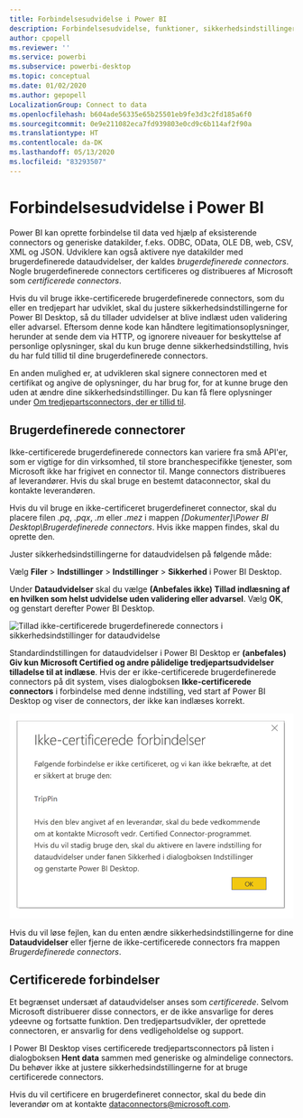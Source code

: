 ```yaml
---
title: Forbindelsesudvidelse i Power BI
description: Forbindelsesudvidelse, funktioner, sikkerhedsindstillinger og certificerede forbindelser
author: cpopell
ms.reviewer: ''
ms.service: powerbi
ms.subservice: powerbi-desktop
ms.topic: conceptual
ms.date: 01/02/2020
ms.author: gepopell
LocalizationGroup: Connect to data
ms.openlocfilehash: b604ade56335e65b25501eb9fe3d3c2fd185a6f0
ms.sourcegitcommit: 0e9e211082eca7fd939803e0cd9c6b114af2f90a
ms.translationtype: HT
ms.contentlocale: da-DK
ms.lasthandoff: 05/13/2020
ms.locfileid: "83293507"
---
```

# <a name="connector-extensibility-in-power-bi"></a>Forbindelsesudvidelse i Power BI

Power BI kan oprette forbindelse til data ved hjælp af eksisterende connectors og generiske datakilder, f.eks. ODBC, OData, OLE DB, web, CSV, XML og JSON. Udviklere kan også aktivere nye datakilder med brugerdefinerede dataudvidelser, der kaldes *brugerdefinerede connectors*. Nogle brugerdefinerede connectors certificeres og distribueres af Microsoft som *certificerede connectors*.

Hvis du vil bruge ikke-certificerede brugerdefinerede connectors, som du eller en tredjepart har udviklet, skal du justere sikkerhedsindstillingerne for Power BI Desktop, så du tillader udvidelser at blive indlæst uden validering eller advarsel. Eftersom denne kode kan håndtere legitimationsoplysninger, herunder at sende dem via HTTP, og ignorere niveauer for beskyttelse af personlige oplysninger, skal du kun bruge denne sikkerhedsindstilling, hvis du har fuld tillid til dine brugerdefinerede connectors.

En anden mulighed er, at udvikleren skal signere connectoren med et certifikat og angive de oplysninger, du har brug for, for at kunne bruge den uden at ændre dine sikkerhedsindstillinger. Du kan få flere oplysninger under [Om tredjepartsconnectors, der er tillid til](desktop-trusted-third-party-connectors.md).

## <a name="custom-connectors"></a>Brugerdefinerede connectorer

Ikke-certificerede brugerdefinerede connectors kan variere fra små API'er, som er vigtige for din virksomhed, til store branchespecifikke tjenester, som Microsoft ikke har frigivet en connector til. Mange connectors distribueres af leverandører. Hvis du skal bruge en bestemt dataconnector, skal du kontakte leverandøren. 

Hvis du vil bruge en ikke-certificeret brugerdefineret connector, skal du placere filen *.pq*, *.pqx*, *.m* eller *.mez* i mappen *\[Dokumenter]\\Power BI Desktop\\Brugerdefinerede connectors*. Hvis ikke mappen findes, skal du oprette den.

Juster sikkerhedsindstillingerne for dataudvidelsen på følgende måde:

Vælg **Filer** > **Indstillinger** > **Indstillinger** > **Sikkerhed** i Power BI Desktop.

Under **Dataudvidelser** skal du vælge **(Anbefales ikke) Tillad indlæsning af en hvilken som helst udvidelse uden validering eller advarsel**. Vælg **OK**, og genstart derefter Power BI Desktop. 

![Tillad ikke-certificerede brugerdefinerede connectors i sikkerhedsindstillinger for dataudvidelse](media/desktop-connector-extensibility/data-extension-security-1.png)

Standardindstillingen for dataudvidelser i Power BI Desktop er **(anbefales) Giv kun Microsoft Certified og andre pålidelige tredjepartsudvidelser tilladelse til at indlæse**. Hvis der er ikke-certificerede brugerdefinerede connectors på dit system, vises dialogboksen **Ikke-certificerede connectors** i forbindelse med denne indstilling, ved start af Power BI Desktop og viser de connectors, der ikke kan indlæses korrekt.

![Dialogboksen Ikke-certificerede connectors](media/desktop-connector-extensibility/data-extension-security-2.png)

Hvis du vil løse fejlen, kan du enten ændre sikkerhedsindstillingerne for dine **Dataudvidelser** eller fjerne de ikke-certificerede connectors fra mappen *Brugerdefinerede connectors*.

## <a name="certified-connectors"></a>Certificerede forbindelser

Et begrænset undersæt af dataudvidelser anses som *certificerede*. Selvom Microsoft distribuerer disse connectors, er de ikke ansvarlige for deres ydeevne og fortsatte funktion. Den tredjepartsudvikler, der oprettede connectoren, er ansvarlig for dens vedligeholdelse og support. 

I Power BI Desktop vises certificerede tredjepartsconnectors på listen i dialogboksen **Hent data** sammen med generiske og almindelige connectors. Du behøver ikke at justere sikkerhedsindstillingerne for at bruge certificerede connectors.

Hvis du vil certificere en brugerdefineret connector, skal du bede din leverandør om at kontakte dataconnectors@microsoft.com.

